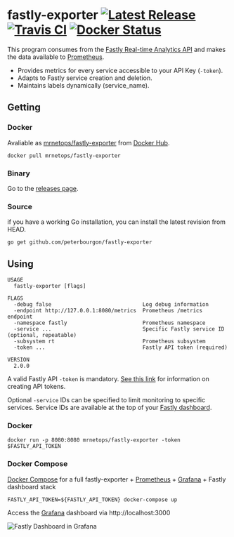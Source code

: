 # fastly-exporter [![Latest Release](https://img.shields.io/github/release/peterbourgon/fastly-exporter.svg?style=flat-square)](https://github.com/peterbourgon/fastly-exporter/releases/latest) [![Travis CI](https://travis-ci.org/peterbourgon/fastly-exporter.svg?branch=master)](https://travis-ci.org/peterbourgon/fastly-exporter) [![Docker Status](https://img.shields.io/docker/build/mrnetops/fastly-exporter.svg)](https://hub.docker.com/r/mrnetops/fastly-exporter)

This program consumes from the [Fastly Real-time Analytics API][rt] and makes
the data available to [Prometheus][prom].

* Provides metrics for every service accessible to your API Key (`-token`).
* Adapts to Fastly service creation and deletion.
* Maintains labels dynamically (service_name).

[rt]: https://docs.fastly.com/api/analytics
[prom]: https://prometheus.io

## Getting

### Docker

Avaliable as [mrnetops/fastly-exporter][container] from [Docker Hub][hub].

[container]: https://hub.docker.com/r/mrnetops/fastly-exporter
[hub]: https://hub.docker.com

```
docker pull mrnetops/fastly-exporter
```

### Binary

Go to the [releases page][releases].

[releases]: https://github.com/peterbourgon/fastly-exporter/releases

### Source

if you have a working Go installation, you can install the latest revision from HEAD.

```
go get github.com/peterbourgon/fastly-exporter
```

## Using

```
USAGE
  fastly-exporter [flags]

FLAGS
  -debug false                             Log debug information
  -endpoint http://127.0.0.1:8080/metrics  Prometheus /metrics endpoint
  -namespace fastly                        Prometheus namespace
  -service ...                             Specific Fastly service ID (optional, repeatable)
  -subsystem rt                            Prometheus subsystem
  -token ...                               Fastly API token (required)

VERSION
  2.0.0
```

A valid Fastly API `-token` is mandatory. [See this link][token] for information
on creating API tokens. 

Optional `-service` IDs can be specified to limit monitoring to specific
services. Service IDs are available at the top of your [Fastly dashboard][db]. 

[token]: https://docs.fastly.com/guides/account-management-and-security/using-api-tokens#creating-api-tokens
[db]: https://manage.fastly.com/services/all

### Docker

```
docker run -p 8080:8080 mrnetops/fastly-exporter -token $FASTLY_API_TOKEN
```

### Docker Compose

[Docker Compose][compose] for a full fastly-exporter + [Prometheus][prom] + 
[Grafana][grafana] + Fastly dashboard stack

[compose]: https://github.com/docker/compose
[grafana]: https://grafana.com

```
FASTLY_API_TOKEN=${FASTLY_API_TOKEN} docker-compose up
```
Access the [Grafana][grafana] dashboard via http://localhost:3000

![Fastly Dashboard in Grafana](https://github.com/peterbourgon/fastly-exporter/compose/Fastly-Dashboard.png)
